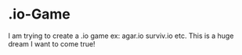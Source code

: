 # .io-Game
I am trying to create a .io game ex: agar.io surviv.io etc. This is a huge dream I want to come true!
